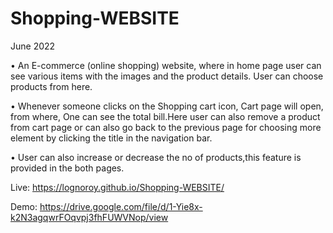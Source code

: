# Shopping-WEBSITE

 June 2022
 
• An E-commerce (online shopping) website, where in home page user can see
various items with the images and the product details. User can choose
products from here.

• Whenever someone clicks on the Shopping cart icon, Cart page will open, from
where, One can see the total bill.Here user can also remove a product from cart
page or can also go back to the previous page for choosing more element by
clicking the title in the navigation bar.

• User can also increase or decrease the no of products,this feature is provided in
the both pages.

Live: https://lognoroy.github.io/Shopping-WEBSITE/

Demo: https://drive.google.com/file/d/1-Yie8x-k2N3agqwrFOqvpj3fhFUWVNop/view

